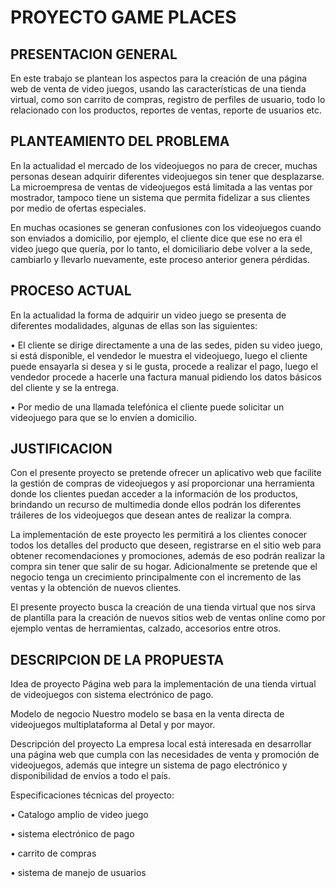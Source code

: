 # PROYECTO GAME PLACES

## PRESENTACION GENERAL

En este trabajo se plantean los aspectos para la creación de una página web de venta de video juegos, usando las características de una tienda virtual, como son carrito de compras, registro de perfiles de usuario, todo lo relacionado con los productos, reportes de ventas, reporte de usuarios etc.

## PLANTEAMIENTO DEL PROBLEMA

En la actualidad el mercado de los videojuegos no para de crecer, muchas personas desean adquirir diferentes videojuegos sin tener que desplazarse. La microempresa de ventas de videojuegos está limitada a las ventas por mostrador, tampoco tiene un sistema que permita fidelizar a sus clientes por medio de ofertas especiales.

En muchas ocasiones se generan confusiones con los videojuegos cuando son enviados a domicilio, por ejemplo, el cliente dice que ese no era el video juego que quería, por lo tanto, el domiciliario debe volver a la sede, cambiarlo y llevarlo nuevamente, este proceso anterior genera pérdidas.

## PROCESO ACTUAL

En la actualidad la forma de adquirir un video juego se presenta de diferentes modalidades, algunas de ellas son las siguientes: 

•	El cliente se dirige directamente a una de las sedes, piden su video juego, si está disponible, el vendedor le muestra el videojuego, luego el cliente puede ensayarla si desea y si le gusta, procede a realizar el pago, luego el vendedor procede a hacerle una factura manual pidiendo los datos básicos del cliente y se la entrega.

•	Por medio de una llamada telefónica el cliente puede solicitar un videojuego para que se lo envíen a domicilio.

## JUSTIFICACION

Con el presente proyecto se pretende ofrecer un aplicativo web que facilite la gestión de compras de videojuegos y así proporcionar una herramienta donde los clientes puedan acceder a la información de los productos, brindando un recurso de multimedia donde ellos podrán los diferentes tráileres de los videojuegos que desean antes de realizar la compra.

La implementación de este proyecto les permitirá a los clientes conocer todos los detalles del producto que deseen, registrarse en el sitio web para obtener recomendaciones y promociones, además de eso podrán realizar la compra sin tener que salir de su hogar. 
Adicionalmente se pretende que el negocio tenga un crecimiento principalmente con el incremento de las ventas y la obtención de nuevos clientes.

El presente proyecto busca la creación de una tienda virtual que nos sirva de plantilla para la creación de nuevos sitios web de ventas online como por ejemplo ventas de herramientas, calzado, accesorios entre otros.

## DESCRIPCION DE LA PROPUESTA 

Idea de proyecto 
Página web para la implementación de una tienda virtual de videojuegos con sistema electrónico de pago.

Modelo de negocio 
Nuestro modelo se basa en la venta directa de videojuegos multiplataforma al Detal y por mayor.

Descripción del proyecto
La empresa local está interesada en desarrollar una página web que cumpla con las necesidades de venta y promoción de videojuegos, además que integre un sistema de pago electrónico y disponibilidad de envíos a todo el país.
 
Especificaciones técnicas del proyecto:

•	Catalogo amplio de video juego

•	sistema electrónico de pago

•	carrito de compras

•	sistema de manejo de usuarios

